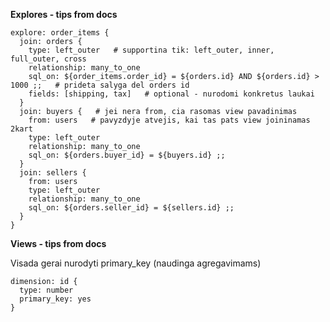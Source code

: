**Explores - tips from docs**  

    explore: order_items {
      join: orders {
        type: left_outer   # supportina tik: left_outer, inner, full_outer, cross
        relationship: many_to_one
        sql_on: ${order_items.order_id} = ${orders.id} AND ${orders.id} > 1000 ;;   # prideta salyga del orders id
        fields: [shipping, tax]   # optional - nurodomi konkretus laukai
      }
      join: buyers {   # jei nera from, cia rasomas view pavadinimas
        from: users   # pavyzdyje atvejis, kai tas pats view joininamas 2kart
        type: left_outer
        relationship: many_to_one
        sql_on: ${orders.buyer_id} = ${buyers.id} ;;
      }
      join: sellers {
        from: users
        type: left_outer
        relationship: many_to_one
        sql_on: ${orders.seller_id} = ${sellers.id} ;;
      }
    }

**Views - tips from docs**

Visada gerai nurodyti primary_key (naudinga agregavimams)

    dimension: id {
      type: number
      primary_key: yes
    }
 
 
